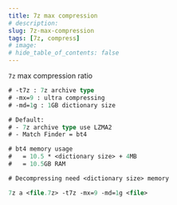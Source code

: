 ```yaml
---
title: 7z max compression
# description: 
slug: 7z-max-compression
tags: [7z, compress]
# image: 
# hide_table_of_contents: false
---
```


`7z` max compression ratio

<!--truncate-->

```ps
# -t7z : 7z archive type
# -mx=9 : ultra compressing
# -md=1g : 1GB dictionary size

# Default:
# - 7z archive type use LZMA2
# - Match Finder = bt4

# bt4 memory usage
#   = 10.5 * <dictionary size> + 4MB
#   = 10.5GB RAM

# Decompressing need <dictionary size> memory

7z a <file.7z> -t7z -mx=9 -md=1g <file>
```
